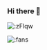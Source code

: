 ### Hi there 👋
![:zFlqw](https://count.getloli.com/get/@zFlqw?theme=moebooru)

![:fans](https://img.shields.io/badge/dynamic/json?color=FE7398&label=bilibili&prefix=%E7%B2%89%E4%B8%9D%E6%95%B0%3A&query=%24.data.totalSubs&url=https%3A%2F%2Fapi.spencerwoo.com%2Fsubstats%2F%3Fsource%3Dbilibili%26queryKey%3D389353402)
<!--
**zFlqwovo/zFlqwovo** is a ✨ _special_ ✨ repository because its `README.md` (this file) appears on your GitHub profile.

Here are some ideas to get you started:

- 🔭 I’m currently working on ...
- 🌱 I’m currently learning ...
- 👯 I’m looking to collaborate on ...
- 🤔 I’m looking for help with ...
- 💬 Ask me about ...
- 📫 How to reach me: ...
- 😄 Pronouns: ...
- ⚡ Fun fact: ...
-->
